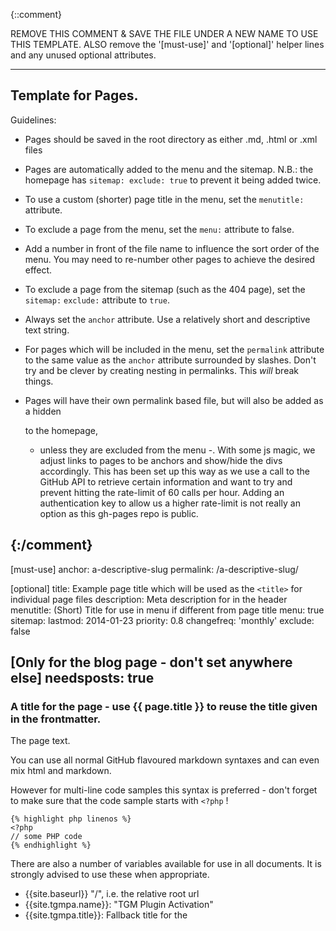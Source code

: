 {::comment}

REMOVE THIS COMMENT & SAVE THE FILE UNDER A NEW NAME TO USE THIS TEMPLATE.
ALSO remove the '[must-use]' and '[optional]' helper lines and any unused optional attributes.

---------------------------
Template for Pages.
---------------------------

Guidelines:

- Pages should be saved in the root directory as either .md, .html or .xml files

- Pages are automatically added to the menu and the sitemap.
  N.B.: the homepage has `sitemap: exclude: true` to prevent it being added twice.

- To use a custom (shorter) page title in the menu, set the `menutitle:` attribute.

- To exclude a page from the menu, set the `menu:` attribute to false.

- Add a number in front of the file name to influence the sort order of the menu.
  You may need to re-number other pages to achieve the desired effect.

- To exclude a page from the sitemap (such as the 404 page), set the `sitemap:` `exclude:` attribute to `true`.

- Always set the `anchor` attribute. Use a relatively short and descriptive text string.

- For pages which will be included in the menu, set the `permalink` attribute to the same value
  as the `anchor` attribute surrounded by slashes.
  Don't try and be clever by creating nesting in permalinks. This *will* break things.

- Pages will have their own permalink based file, but will also be added as a hidden <div> to the homepage,
  - unless they are excluded from the menu -.
  With some js magic, we adjust links to pages to be anchors and show/hide the divs accordingly.
  This has been set up this way as we use a call to the GitHub API to retrieve certain information and want to
  try and prevent hitting the rate-limit of 60 calls per hour. Adding an authentication key to allow us a higher
  rate-limit is not really an option as this gh-pages repo is public.

{:/comment}
---
[must-use]
anchor:      a-descriptive-slug
permalink:   /a-descriptive-slug/

[optional]
title:       Example page title which will be used as the `<title>` for individual page files
description: Meta description for in the header
menutitle:   (Short) Title for use in menu if different from page title
menu:        true
sitemap:
    lastmod:    2014-01-23
    priority:   0.8
    changefreq: 'monthly'
    exclude:    false
    
[Only for the blog page - don't set anywhere else]
needsposts: true
---

### A title for the page - use {{ page.title }} to reuse the title given in the frontmatter.

The page text.

You can use all normal GitHub flavoured markdown syntaxes and can even mix html and markdown.

However for multi-line code samples this syntax is preferred - don't forget to make sure that the code sample starts with `<?php` !

	{% highlight php linenos %}
	<?php
	// some PHP code
	{% endhighlight %}

There are also a number of variables available for use in all documents. It is strongly advised to use these when appropriate.
- {{site.baseurl}}     "/", i.e. the relative root url
- {{site.tgmpa.name}}: "TGM Plugin Activation"
- {{site.tgmpa.title}}: Fallback title for the <title> tag if no `title` is set in the Frontmatter at the top of the file.
- {{site.tgmpa.description}}: Fallback for the <<meta name="description"> header tag if no `description` is set in the Frontmatter at the top of the file.
- {{site.clearphp.url}}: http://tgmpluginactivation.com, i.e. the site url
- {{site.tgmpa.logo}}: http://tgmpluginactivation.com/images/logo.png, the url to the logo file
- {{site.tgmpa.zipimage}}: https://github.com/images/modules/download/zip.png, the url to the image used for zip files
- {{site.tgmpa.tarimage}}: https://github.com/images/modules/download/tar.png, the url to the image used for tar files
- {{site.tgmpa.version}}: 2.4.2, the current version - not to worry if this is not up to date as we'll used the GitHub API for up-to-date info
- {{site.tgmpa.minwp}}: 3.7, the minimum WP version needed for the current TGMPA version
- {{site.tgmpa.minphp}}: 5.2.4, the minimum PHP version needed for the current TGMPA version
- {{site.tgmpa.twitternick}}: tgmpa
- {{site.tgmpa.twitterurl}}: https://twitter.com/tgmpa
- {{site.tgmpa.gplus}}: https://plus.google.com/114044312047618704188, used in the SEO header tags
- {{site.tgmpa.github}}: https://github.com/TGMPA/TGM-Plugin-Activation
- {{site.tgmpa.analytics}}: used in the Google Analytics js code

Additionally attribute you set in the Frontmatter can be accessed via {{page.attribute}}. So if you want to use the same title in the page content as you've set as `title` attribute, you can use `{{page.title}}` to do so.